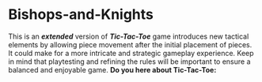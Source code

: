 # Bishops-and-Knights
This is an ***extended*** version of ***Tic-Tac-Toe*** game introduces new tactical elements by allowing piece movement after the initial placement of pieces. It could make for a more intricate and strategic gameplay experience. Keep in mind that playtesting and refining the rules will be important to ensure a balanced and enjoyable game.
**Do you here about Tic-Tac-Toe:**

